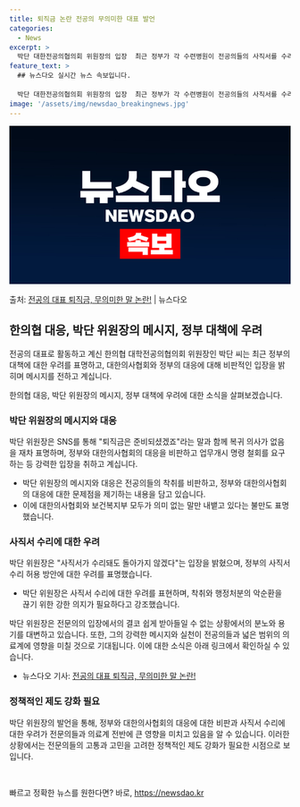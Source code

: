 ```yaml
---
title: 퇴직금 논란 전공의 무의미한 대표 발언
categories:
  - News
excerpt: >
  박단 대한전공의협의회 위원장의 입장  최근 정부가 각 수련병원이 전공의들의 사직서를 수리할 수 있도록 허용하…
feature_text: >
  ## 뉴스다오 실시간 뉴스 속보입니다.

  박단 대한전공의협의회 위원장의 입장  최근 정부가 각 수련병원이 전공의들의 사직서를 수리할 수 있도록 허용하…
image: '/assets/img/newsdao_breakingnews.jpg'
---
```


![뉴스다오 속보](/assets/img/newsdao_breakingnews.jpg)

<p>출처: <a href="https://newsdao.kr/4059" rel="dofollow">전공의 대표 퇴직금, 무의미한 말 논란!</a> | 뉴스다오</p>

<h2 data-ke-size="size26">한의협 대응, 박단 위원장의 메시지, 정부 대책에 우려</h2>
전공의 대표로 활동하고 계신 한의협 대학전공의협의회 위원장인 박단 씨는 최근 정부의 대책에 대한 우려를 표명하고, 대한의사협회와 정부의 대응에 대해 비판적인 입장을 밝히며 메시지를 전하고 계십니다.

<p data-ke-size="size16">한의협 대응, 박단 위원장의 메시지, 정부 대책에 우려에 대한 소식을 살펴보겠습니다.</p>

<h3>박단 위원장의 메시지와 대응</h3>
박단 위원장은 SNS를 통해  "퇴직금은 준비되셨겠죠"라는 말과 함께 복귀 의사가 없음을 재차 표명하며, 정부와 대한의사협회의 대응을 비판하고 업무개시 명령 철회를 요구하는 등 강력한 입장을 취하고 계십니다.

<ul>
<li>박단 위원장의 메시지와 대응은 전공의들의 착취를 비판하고, 정부와 대한의사협회의 대응에 대한 문제점을 제기하는 내용을 담고 있습니다.</li>
<li>이에 대한의사협회와 보건복지부 모두가 의미 없는 말만 내뱉고 있다는 불만도 표명했습니다.</li>
</ul>

<h3>사직서 수리에 대한 우려</h3>
박단 위원장은 "사직서가 수리돼도 돌아가지 않겠다"는 입장을 밝혔으며, 정부의 사직서 수리 허용 방안에 대한 우려를 표명했습니다.

<ul>
<li>박단 위원장은 사직서 수리에 대한 우려를 표현하며, 착취와 행정처분의 악순환을 끊기 위한 강한 의지가 필요하다고 강조했습니다.</li>
</ul>

박단 위원장은 전문의의 입장에서의 결코 쉽게 받아들일 수 없는 상황에서의 분노와 용기를 대변하고 있습니다. 또한, 그의 강력한 메시지와 실천이 전공의들과 넓은 범위의 의료계에 영향을 미칠 것으로 기대됩니다. 이에 대한 소식은 아래 링크에서 확인하실 수 있습니다. 
- 뉴스다오 기사: [전공의 대표 퇴직금, 무의미한 말 논란!](https://newsdao.kr/4059)

<h3>정책적인 제도 강화 필요</h3>
박단 위원장의 발언을 통해, 정부와 대한의사협회의 대응에 대한 비판과 사직서 수리에 대한 우려가 전문의들과 의료계 전반에 큰 영향을 미치고 있음을 알 수 있습니다. 이러한 상황에서는 전문의들의 고통과 고민을 고려한 정책적인 제도 강화가 필요한 시점으로 보입니다.
<p data-ke-size="size16">&nbsp;</p> 

빠르고 정확한 뉴스를 원한다면? 바로, <a href="https://newsdao.kr" rel="dofollow">https://newsdao.kr</a>


